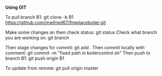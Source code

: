 ****Using GIT****

To pull branch B1: git clone -b B1 https://github.com/mwfried67/fireplaceboiler.git

Make some changes an then check status: git status
Check what branch you are working on: git branch

Then stage changes for commit: git add .
Then commit locally with comment: git commit -m "fixed path in boilercontrol.sh"
Then push to branch B1: git push origin B1


To update from remote: git pull origin master